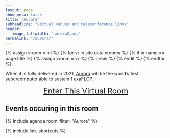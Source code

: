 ```yaml
---
layout: page
show_meta: false
title: "Aurora"
subheadline: "Virtual venues and teleconference links"
header:
   image_fullwidth: "aurora2.png"
permalink: "/aurora/"
---
```

{% assign vroom = nil %}
{% for vr in site.data.vrooms %}
  {% if vr.name == page.title %}
    {% assign vroom = vr %}
    {% break %}
  {% endif %}
{% endfor %}

When it is fully delivered in 2021, [Aurora]({{vroom.webinfo}}) will be the world’s
first supercomputer able to sustain 1 exaFLOP.

<center style="font-size:24px"><a href="{{vroom.zoom_link}}">Enter This Virtual Room</a></center>

## Events occuring in this room

{% include agenda room_filter="Aurora" %}

{% include link-shortcuts %}
